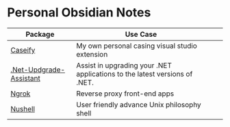 # Personal Obsidian Notes

| Package                                                      | Use Case                                                                   |     |     |
| ------------------------------------------------------------ | -------------------------------------------------------------------------- | --- | --- |
| [Caseify](Back-end/Caseify.md)                               | My own personal casing visual studio extension                             |     |     |
| [.Net-Updgrade-Assistant](Back-end/NET-Upgrade-Assistant.md) | Assist in upgrading your .NET applications to the latest versions of .NET. |     |     |
| [Ngrok](Front-end/Ngrok.md)                                  | Reverse proxy front-end apps                                               |     |     |
| [Nushell](Front-end/Nushell.md)                              | User friendly advance Unix philosophy shell                                |     |     |
